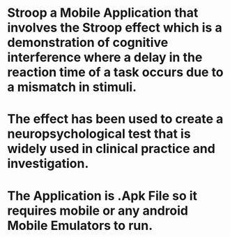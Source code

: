 # Stroop a Mobile Application that involves the Stroop effect which is a demonstration of cognitive interference where a delay in the reaction time of a task occurs due to a mismatch in stimuli.
# The effect has been used to create a neuropsychological test that is widely used in clinical practice and investigation.

# The Application is .Apk File so it requires mobile or any android Mobile Emulators to run.
